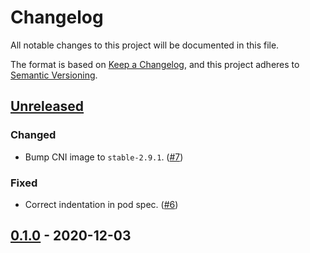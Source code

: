 # Changelog

All notable changes to this project will be documented in this file.

The format is based on [Keep a Changelog](https://keepachangelog.com/en/1.0.0/),
and this project adheres to [Semantic Versioning](https://semver.org/spec/v2.0.0.html).

## [Unreleased]

### Changed

- Bump CNI image to `stable-2.9.1`. ([#7](https://github.com/giantswarm/linkerd2-cni-app/pull/7))

### Fixed

- Correct indentation in pod spec. ([#6](https://github.com/giantswarm/linkerd2-cni-app/pull/6))

## [0.1.0] - 2020-12-03

[Unreleased]: https://github.com/giantswarm/linkerd2-cni-app/compare/v0.1.0...HEAD
[0.1.0]: https://github.com/giantswarm/linkerd2-cni-app/releases/tag/v0.1.0
